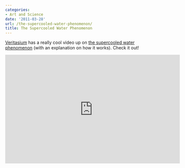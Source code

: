 ```yaml
---
categories:
- Art and Science
date: '2011-03-28'
url: /the-supercooled-water-phenomenon/
title: The Supercooled Water Phenomenon
---
```


<a href="https://www.youtube.com/user/1veritasium">Veritasium</a> has a really cool video up on <a href="https://www.youtube.com/watch?v=ph8xusY3GTM">the supercooled water phenomenon</a> (with an explanation on how it works). Check it out!

<p align="center"><iframe title="YouTube video player" width="560" height="349" src="https://www.youtube.com/embed/ph8xusY3GTM?rel=0" frameborder="0" allowfullscreen></iframe></p>